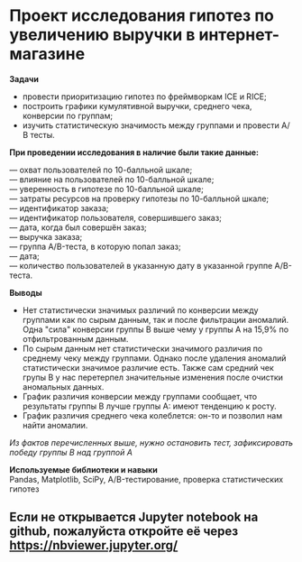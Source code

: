 # Проект исследования гипотез по увеличению выручки в интернет-магазине  

**Задачи**  

- провести приоритизацию гипотез по фреймворкам ICE и RICE;  
- построить графики кумулятивной выручки, среднего чека, конверсии по группам;  
- изучить статистическую значимость между группами и провести А/В тесты.  

**При проведении исследования в наличие были такие данные:**   


— охват пользователей по 10-балльной шкале;  
— влияние на пользователей по 10-балльной шкале;  
— уверенность в гипотезе по 10-балльной шкале;  
— затраты ресурсов на проверку гипотезы по 10-балльной шкале;  
— идентификатор заказа;  
— идентификатор пользователя, совершившего заказ;  
— дата, когда был совершён заказ;  
— выручка заказа;  
— группа A/B-теста, в которую попал заказ;  
— дата;  
— количество пользователей в указанную дату в указанной группе A/B-теста.  

**Выводы**  
- Нет статистически значимых различий по конверсии между группами как по сырым данным, так и после фильтрации аномалий. Одна "сила" конверсии группы В выше чему у группы А на 15,9% по отфильтрованным данным.  
- По сырым данным нет статистически значимого различия по среднему чеку между группами. Однако после удаления аномалий статистически значимое различие есть. Также сам средний чек групы В у нас перетерпел значительные изменения после очистки аномальных данных.  
- График различия конверсии между группами сообщает, что результаты группы B лучше группы A: имеют тенденцию к росту.  
- График различия среднего чека колеблется: он-то и позволил нам найти аномалии.  

*Из фактов перечисленных выше, нужно остановить тест, зафиксировать победу группы В над группой А*  

**Используемые библиотеки и навыки**  
Pandas, Matplotlib, SciPy, A/B-тестирование, проверка статистических гипотез  

## Если не открывается Jupyter notebook на github, пожалуйста откройте её через https://nbviewer.jupyter.org/

